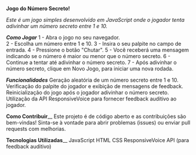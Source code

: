 **Jogo do Número Secreto!**

_Este é um jogo simples desenvolvido em JavaScript onde o jogador tenta adivinhar um número secreto entre 1 e 10._

_**Como Jogar**_
1 - Abra o jogo no seu navegador. <br>
2 - Escolha um número entre 1 e 10.
3 - Insira o seu palpite no campo de entrada.
4 - Pressione o botão "Chutar".
5 - Você receberá uma mensagem indicando se o número é maior ou menor que o número secreto.
6 - Continue a tentar até adivinhar o número secreto.
7 - Após adivinhar o número secreto, clique em Novo Jogo, para iniciar uma nova rodada.

_**Funcionalidades**_
Geração aleatória de um número secreto entre 1 e 10.
Verificação do palpite do jogador e exibição de mensagens de feedback.
Reinicialização do jogo após o jogador adivinhar o número secreto.
Utilização da API ResponsiveVoice para fornecer feedback auditivo ao jogador.

**Como Contribuir**__
Este projeto é de código aberto e as contribuições são bem-vindas! Sinta-se à vontade para abrir problemas (issues) ou enviar pull requests com melhorias.

**Tecnologias Utilizadas**__
JavaScript
HTML
CSS
ResponsiveVoice API (para feedback auditivo)


